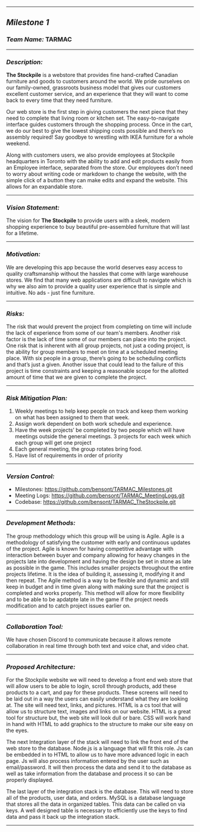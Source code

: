 ***
## *Milestone 1*
### *Team Name:* TARMAC
***
### *Description:*
__The Stockpile__ is a webstore that provides fine hand-crafted Canadian furniture and goods to customers around the world.  We pride ourselves on our family-owned, grassroots business model that gives our customers excellent customer service, and an experience that they will want to come back to every time that they need furniture.

Our web store is the first step in giving customers the next piece that they need to complete that living room or kitchen set.  The easy-to-navigate interface guides customers through the shopping process.  Once in the cart, we do our best to give the lowest shipping costs possible and there’s no assembly required!  Say goodbye to wrestling with IKEA furniture for a whole weekend.

Along with customers users, we also provide employees at Stockpile headquarters in Toronto with the ability to add and edit products easily from an Employee interface, separated from the store.  Our employees don’t need to worry about writing code or markdown to change the website, with the simple click of a button they can make edits and expand the website.  This allows for an expandable store.
***
### *Vision Statement:*
The vision for __The Stockpile__ to provide users with a sleek, modern shopping experience to buy beautiful pre-assembled furniture that will last for a lifetime.
***
### *Motivation:*
We are developing this app because the world deserves easy access to quality craftsmanship without the hassles that come with large warehouse stores. We find that many web applications are difficult to navigate which is why we also aim to provide a quality user experience that is simple and intuitive. No ads - just fine furniture.
***
### *Risks:*
The risk that would prevent the project from completing on time will include the lack of experience from some of our team's members. Another risk factor is the lack of time some of our members can place into the project.  One risk that is inherent with all group projects, not just a coding project, is the ability for group members to meet on time at a scheduled meeting place.  With six people in a group, there’s going to be scheduling conflicts and that’s just a given.  Another issue that could lead to the failure of this project is time constraints and keeping a reasonable scope for the allotted amount of time that we are given to complete the project.
***
### *Risk Mitigation Plan:*
1. Weekly meetings to help keep people on track and keep them working on what has been assigned to them that week.
2. Assign work dependent on both work schedule and experience.
3. Have the week projects’ be completed by two people which will have meetings outside the general meetings. 3 projects for each week which each group will get one project
4. Each general meeting, the group rotates bring food.
5. Have list of requirements in order of priority
***
### *Version Control:*
* Milestones: https://github.com/bensont/TARMAC_Milestones.git
* Meeting Logs: https://github.com/bensont/TARMAC_MeetingLogs.git
* Codebase: https://github.com/bensont/TARMAC_TheStockpile.git
***
### *Development Methods:*
The group methodology which this group will be using is Agile. Agile is a methodology of satisfying the customer with early and continuous updates of the project. Agile is known for having competitive advantage with interaction between buyer and company allowing for heavy changes in the projects late into development and having the design be set in stone as late as possible in the game. This includes smaller projects throughout the entire projects lifetime. It is the idea of building it, assessing it, modifying it and then repeat. The Agile method is a way to be flexible and dynamic and still keep in budget and in time given along with making sure that the project is completed and works properly. This method will allow for more flexibility and to be able to be apdatpte late in the game if the project needs modification and to catch project issues earlier on. 
***
### *Collaboration Tool:*
We have chosen Discord to communicate because it allows remote collaboration in real time through both text and voice chat, and video chat.
***
### *Proposed Architecture:*
For the Stockpile website we will need to develop a front end web store that will allow users to be able to login, scroll through products, add these products to a cart, and pay for these products. These screens will need to be laid out in a way the users can easily understand what they are looking at. The site will need text, links, and pictures. HTML is a cs tool that will allow us to structure text, images and links on our website. HTML is a great tool for structure but, the web site will look dull or bare. CSS will work hand in hand with HTML to add graphics to the structure to make our site easy on the eyes.

The next Integration layer of the stack will need to link the front end of the web store to the database. Node.js is a language that will fit this role. Js can be embedded in to HTML to allow us to have more advanced logic in each page. Js will also process information entered by the user such as email/password. It will then process the data and send it to the database as well as take information from the database and process it so can be properly displayed.

The last layer of the integration stack is the database. This will need to store all of the products, user data, and orders. MySQL is a database language that stores all the data in organized tables. This data can be called on via keys. A well designed table is necessary to efficiently use the keys to find data and pass it back up the integration stack.
***
